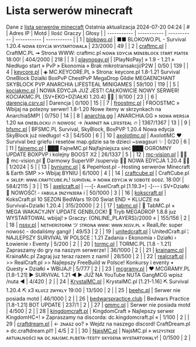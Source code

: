 
# Lista serwerów minecraft
Dane z [lista serwerów minecraft](https://mcserwery.pl/)
Ostatnia aktualizacja 2024-07-20 04:24
| # | Adres IP | Motd | Ilość Graczy | Głosy |
| ----------- | ----------- | ----------- | ----------- | ----------- |
| 1 | 	[blokowo.pl](https://mcserwery.pl/serwery/minecraft/98/) | ■■ BLOKOWO.PL - Survival 1.20.4 ɴᴏᴡᴀ ᴇᴅʏᴄᴊᴀ ᴡʏꜱᴛᴀʀᴛᴏᴡᴀʟᴀ | 23/2000 | 49 |
| 2 | 	[craftmc.pl](https://mcserwery.pl/serwery/minecraft/87/) | CraftMC.PL ➟ Strona WWW: craftmc.pl ɴᴏᴡᴀ ᴇᴅʏᴄᴊᴀ ᴍɪɴᴇʙʟᴏᴄᴋ ꜱᴛᴀʀᴛ ᴘɪᴀᴛᴇᴋ 18:00! | 404/2000 | 218 |
| 3 | 	[playnopay.pl](https://mcserwery.pl/serwery/minecraft/257/) | [PlayNoPay] » 1.9 - 1.21 » Niedługo start » PvP » Ekonomia » Brak mikrotransakcji/P2W | 0/50 | 139 |
| 4 | 	[keycore.pl](https://mcserwery.pl/serwery/minecraft/252/) | ◈ MC.KEYCORE.PL » Strona: keycore.pl 1.8-1.21 Survival OneBlock Dzialki BoxPvP ChestPvP MegaDrop Gildie MEGAENCHANT SKYBLOCK PVP ANARCHIA LIFESTEAL MINIGAMES | 59/100 | 119 |
| 5 | 	[kociakmc.pl](https://mcserwery.pl/serwery/minecraft/213/) | NOWA EDYCJA JUŻ JEST! CAŁKOWICIE NOWY SERWER! KOCIAKMC.PL [SV+EKO+DZIAŁKI 1.20.4] 🚀😊 | 9/100 | 23 |
| 6 | 	[darencja.csrv.pl](https://mcserwery.pl/serwery/minecraft/9/) | Darencja | 0/100 | 15 |
| 7 | 	[froostmc.pl](https://mcserwery.pl/serwery/minecraft/263/) |  FROOSTMC » Wbijaj na potezny serwer! 1.8-1.20 Nowe itemy w skrzynkach na AnarchiaSMP! | 0/750 | 14 |
| 8 | 	[anarchia.gg](https://mcserwery.pl/serwery/minecraft/14/) | ANARCHIA.GG » ɴᴏᴡᴀ ᴡᴇʀѕᴊᴀ 1.20 ɴᴀ ᴏɴᴇʙʟᴏᴄᴋᴜ 🔥 ɴᴏᴡᴏѕᴄ → /ᴋᴀʀɴᴇᴛ ɴᴀ ʟɪꜰᴇѕᴛᴇᴀʟ 🔥 | 1367/1367 | 13 |
| 9 | 	[bfsmc.pl](https://mcserwery.pl/serwery/minecraft/2/) | BFSMC.PL  Survival, SkyBlock, BoxPVP 1.20.4 Nowa edycja SkyBlock już niedługo! <3 | 54/500 | 6 |
| 10 | 	[axolotlmc.pl](https://mcserwery.pl/serwery/minecraft/251/) | AxolotlMC ❤ Survival bez griefu i resetów map.gdzie sa te dzieci ~swagsuri ✨ | 0/20 | 6 |
| 11 | 	[fajnemc.pl](https://mcserwery.pl/serwery/minecraft/100/) | ███ FajneMC.pl  Najfajniejsza sieć ███ OGROMNY UPDATE BOXPVP i kolejny BOOST X2 | 26/1337 | 5 |
| 12 | 	[mc-vision.pl](https://mcserwery.pl/serwery/minecraft/211/) |   mc-vision.pl  Darmowy SuperVIP /supervip  NOWA EDYCJA 1.20.4  | 1/2024 | 5 |
| 13 | 	[byniumc.pl](https://mcserwery.pl/serwery/minecraft/157/) | & PepeHost.pl - Hosting serwerów Minecraft & Earth SMP >> Wbijaj BYNIU | 6/1000 | 4 |
| 14 | 	[craftcube.pl](https://mcserwery.pl/serwery/minecraft/196/) | CraftCube.pl × ꜱᴋʟᴇᴘ: ᴡᴡᴡ.ᴄʀᴀꜰᴛᴄᴜʙᴇ.ᴘʟ!  ꜱᴜʀᴠɪᴠᴀʟ » ɴᴏᴡᴀ ᴇᴅʏᴄᴊᴀ ᴡ ꜱᴏʙᴏᴛᴇ ɢᴏᴅᴢ. 18:00! | 584/2115 | 3 |
| 15 | 	[axelcraft.pl](https://mcserwery.pl/serwery/minecraft/223/) | ---[- AxelCraft.pl [1.19.3+] -]--- i SV+Działki ➡ NOWOŚĆ! - ꜰᴀʙᴜʟᴀ ɪɴᴢʏɴɪᴇʀᴀ i | 50/1000 | 3 |
| 16 | 	[kokscraft.pl](https://mcserwery.pl/serwery/minecraft/1/) | KoksCraft.pl  10 SEZON BedWars 19:00 Swiat END + KLUCZE na Survival+Dzialki 1.20.4 | 315/20000 | 2 |
| 17 | 	[tabmc.pl](https://mcserwery.pl/serwery/minecraft/3/) | ◈ TabMC.pl × MEGA WAKACYJNY UPDATE GENBLOCK!  ◈ Tryb MEGADROP 1.8.8 juz WYSTARTOWAL wbijaj! » Graczy: {ONLINE_PLAYERS}/2000 « | 155/156 | 2 |
| 18 | 	[nssv.pl](https://mcserwery.pl/serwery/minecraft/4/) | ɴᴇᴛʜᴇʀꜱᴛᴏʀᴍ ツ ꜱᴛʀᴏɴᴀ ᴡᴡᴡ: ᴡᴡᴡ.ɴꜱꜱᴠ.ᴘʟ × RealLife: super nowość - dodaliśmy gangi! | 49/53 | 2 |
| 19 | 	[unitedcraft.pl](https://mcserwery.pl/serwery/minecraft/11/) | UnitedCraft.pl ¦ NAJLEPSZY SURVIVAL W POLSCE ¦ 1.21 Zadania › Ekonomia › Działki › Łowienie › Eventy | 5/200 | 2 |
| 20 | 	[tormc.pl](https://mcserwery.pl/serwery/minecraft/35/) | TORMC.PL [1.8 - 1.21] Zapraszamy do gry na naszym serwerze! | 36/1000 | 2 |
| 21 | 	[krainamc.pl](https://mcserwery.pl/serwery/minecraft/39/) | KrainaMc.pl  Zagraj juz teraz razem z nami! | 28/500 | 2 |
| 22 | 	[realcraft.pl](https://mcserwery.pl/serwery/minecraft/63/) | >> RealCraft.pl >> Najlepszy FreeBuild w Polsce! Konkursy i eventy • Questy • Działki • WBIJAJ! | 5/777 | 2 |
| 23 | 	[mcgramy.pl](https://mcserwery.pl/serwery/minecraft/197/) | ❤ MCGRAMY.PL [1.8-1.21] ▶ SURVIVAL 1.21 ◀ ▶ JUŻ NA YouTube  NUTA GangMCG  wpisz /nuta ◀ | 4/420 | 2 |
| 24 | 	[KrystalMC.pl](https://mcserwery.pl/serwery/minecraft/202/) | KrystalMC.pl [1.21-1.16]  ⛏ Survival 1.20.4 ⛏  x3 ᴋʟᴜᴄᴢ ᴢᴡʏᴋʟʏ 19:00 | 13/500 | 2 |
| 25 | 	[beehc.pl](https://mcserwery.pl/serwery/minecraft/227/) | Serwer nie posiada motd | 46/1000 | 2 |
| 26 | 	[bedwarspractice.club](https://mcserwery.pl/serwery/minecraft/283/) | Bedwars Practice [1.8-1.21] BOT UPDATE | 237/1 | 2 |
| 27 | 	[gmmc.pl](https://mcserwery.pl/serwery/minecraft/292/) | Serwer nie posiada motd | 4/500 | 2 |
| 28 | 	[kingdomcraft.pl](https://mcserwery.pl/serwery/minecraft/324/) | KingdomCraft » Najlepszy serwer KingdomHC+!  » Zapraszamy na discorda: dc.kingdomcraft.pl « | 1/100 | 2 |
| 29 | 	[craftdream.pl](https://mcserwery.pl/serwery/minecraft/746/) | ← ᴢɴᴀѕᴢ ɢᴏ? » Wejdz na naszego discord! CraftDream.pl » dc.craftdream.pl!! | 4/5 | 2 |
| 30 | 	[NajsMC.pl](https://mcserwery.pl/serwery/minecraft/237/) | NajsMC.pl » ᴡꜱᴢʏꜱᴛᴋɪᴇ ᴀᴋᴛᴜᴀʟɴᴏśᴄɪ ɴᴀ ᴅᴄ.ɴᴀᴊꜱᴍᴄ.ᴘʟʙᴇᴛᴀ-ᴛᴇsᴛʏ sᴋʏɢᴇɴᴀ ᴡʏsᴛᴀʀᴛᴏᴡᴀʟʏ! | 0/1500 | 2 |
